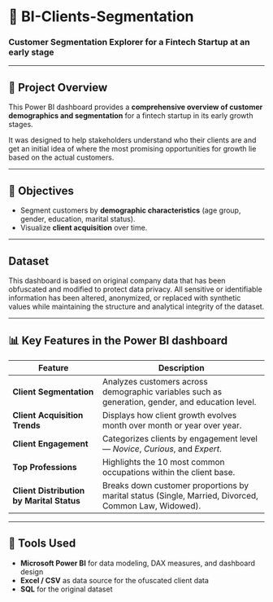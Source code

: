# 💼 BI-Clients-Segmentation  
### Customer Segmentation Explorer for a Fintech Startup at an early stage 

---

## 🧭 Project Overview  

This Power BI dashboard provides a **comprehensive overview of customer demographics and segmentation** for a fintech startup in its early growth stages.  

It was designed to help stakeholders understand who their clients are and get an initial idea of where the most promising opportunities for growth lie based on the actual customers.  

---

## 🎯 Objectives  

- Segment customers by **demographic characteristics** (age group, gender, education, marital status).  
- Visualize **client acquisition** over time.  

---
## Dataset
This dashboard is based on original company data that has been obfuscated and modified to protect data privacy. All sensitive or identifiable information has been altered, anonymized, or replaced with synthetic values while maintaining the structure and analytical integrity of the dataset.

---

## 📊 Key Features in the Power BI dashboard

| Feature | Description |
|----------|-------------|
| **Client Segmentation** | Analyzes customers across demographic variables such as generation, gender, and education level. |
| **Client Acquisition Trends** | Displays how client growth evolves month over month or year over year. |
| **Client Engagement** | Categorizes clients by engagement level — *Novice*, *Curious*, and *Expert*. |
| **Top Professions** | Highlights the 10 most common occupations within the client base. |
| **Client Distribution by Marital Status** | Breaks down customer proportions by marital status (Single, Married, Divorced, Common Law, Widowed). |

---

## 🧰 Tools Used  

- **Microsoft Power BI** for data modeling, DAX measures, and dashboard design  
- **Excel / CSV** as data source for the ofuscated client data  
- **SQL** for the original dataset
